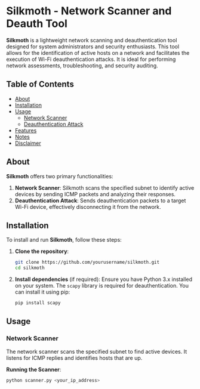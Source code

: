 # Silkmoth - Network Scanner and Deauth Tool

**Silkmoth** is a lightweight network scanning and deauthentication tool designed for system administrators and security enthusiasts. This tool allows for the identification of active hosts on a network and facilitates the execution of Wi-Fi deauthentication attacks. It is ideal for performing network assessments, troubleshooting, and security auditing.

## Table of Contents

- [About](#about)
- [Installation](#installation)
- [Usage](#usage)
  - [Network Scanner](#network-scanner)
  - [Deauthentication Attack](#deauthentication-attack)
- [Features](#features)
- [Notes](#notes)
- [Disclaimer](#disclaimer)

## About

**Silkmoth** offers two primary functionalities:
1. **Network Scanner**: Silkmoth scans the specified subnet to identify active devices by sending ICMP packets and analyzing their responses.
2. **Deauthentication Attack**: Sends deauthentication packets to a target Wi-Fi device, effectively disconnecting it from the network.

## Installation

To install and run **Silkmoth**, follow these steps:

1. **Clone the repository**:
    ```bash
    git clone https://github.com/yourusername/silkmoth.git
    cd silkmoth
    ```

2. **Install dependencies** (if required):
    Ensure you have Python 3.x installed on your system. The `scapy` library is required for deauthentication.
    You can install it using pip:
    ```bash
    pip install scapy
    ```

## Usage

### Network Scanner

The network scanner scans the specified subnet to find active devices. It listens for ICMP replies and identifies hosts that are up.

**Running the Scanner**:
```bash
python scanner.py <your_ip_address>
